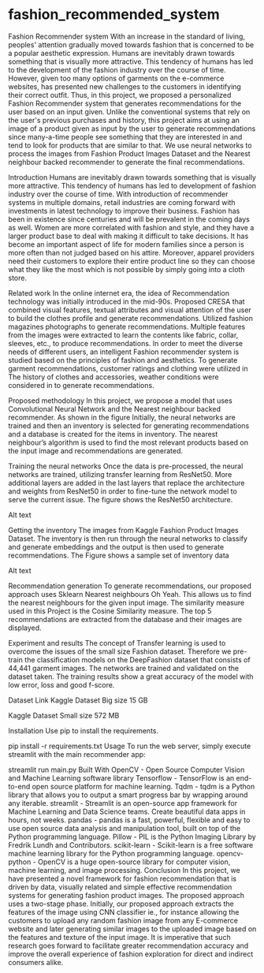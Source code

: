 # fashion_recommended_system

Fashion Recommender system
With an increase in the standard of living, peoples' attention gradually moved towards fashion that is concerned to be a popular aesthetic expression. Humans are inevitably drawn towards something that is visually more attractive. This tendency of humans has led to the development of the fashion industry over the course of time. However, given too many options of garments on the e-commerce websites, has presented new challenges to the customers in identifying their correct outfit. Thus, in this project, we proposed a personalized Fashion Recommender system that generates recommendations for the user based on an input given. Unlike the conventional systems that rely on the user's previous purchases and history, this project aims at using an image of a product given as input by the user to generate recommendations since many-a-time people see something that they are interested in and tend to look for products that are similar to that. We use neural networks to process the images from Fashion Product Images Dataset and the Nearest neighbour backed recommender to generate the final recommendations.

Introduction
Humans are inevitably drawn towards something that is visually more attractive. This tendency of humans has led to development of fashion industry over the course of time. With introduction of recommender systems in multiple domains, retail industries are coming forward with investments in latest technology to improve their business. Fashion has been in existence since centuries and will be prevalent in the coming days as well. Women are more correlated with fashion and style, and they have a larger product base to deal with making it difficult to take decisions. It has become an important aspect of life for modern families since a person is more often than not judged based on his attire. Moreover, apparel providers need their customers to explore their entire product line so they can choose what they like the most which is not possible by simply going into a cloth store.

Related work
In the online internet era, the idea of Recommendation technology was initially introduced in the mid-90s. Proposed CRESA that combined visual features, textual attributes and visual attention of the user to build the clothes profile and generate recommendations. Utilized fashion magazines photographs to generate recommendations. Multiple features from the images were extracted to learn the contents like fabric, collar, sleeves, etc., to produce recommendations. In order to meet the diverse needs of different users, an intelligent Fashion recommender system is studied based on the principles of fashion and aesthetics. To generate garment recommendations, customer ratings and clothing were utilized in The history of clothes and accessories, weather conditions were considered in to generate recommendations.

Proposed methodology
In this project, we propose a model that uses Convolutional Neural Network and the Nearest neighbour backed recommender. As shown in the figure Initially, the neural networks are trained and then an inventory is selected for generating recommendations and a database is created for the items in inventory. The nearest neighbour’s algorithm is used to find the most relevant products based on the input image and recommendations are generated.



Training the neural networks
Once the data is pre-processed, the neural networks are trained, utilizing transfer learning from ResNet50. More additional layers are added in the last layers that replace the architecture and weights from ResNet50 in order to fine-tune the network model to serve the current issue. The figure shows the ResNet50 architecture.

Alt text

Getting the inventory
The images from Kaggle Fashion Product Images Dataset. The inventory is then run through the neural networks to classify and generate embeddings and the output is then used to generate recommendations. The Figure shows a sample set of inventory data

Alt text

Recommendation generation
To generate recommendations, our proposed approach uses Sklearn Nearest neighbours Oh Yeah. This allows us to find the nearest neighbours for the given input image. The similarity measure used in this Project is the Cosine Similarity measure. The top 5 recommendations are extracted from the database and their images are displayed.

Experiment and results
The concept of Transfer learning is used to overcome the issues of the small size Fashion dataset. Therefore we pre-train the classification models on the DeepFashion dataset that consists of 44,441 garment images. The networks are trained and validated on the dataset taken. The training results show a great accuracy of the model with low error, loss and good f-score.

Dataset Link
Kaggle Dataset Big size 15 GB

Kaggle Dataset Small size 572 MB


Installation
Use pip to install the requirements.

pip install -r requirements.txt
Usage
To run the web server, simply execute streamlit with the main recommender app:

streamlit run main.py
Built With
OpenCV - Open Source Computer Vision and Machine Learning software library
Tensorflow - TensorFlow is an end-to-end open source platform for machine learning.
Tqdm - tqdm is a Python library that allows you to output a smart progress bar by wrapping around any iterable.
streamlit - Streamlit is an open-source app framework for Machine Learning and Data Science teams. Create beautiful data apps in hours, not weeks.
pandas - pandas is a fast, powerful, flexible and easy to use open source data analysis and manipulation tool, built on top of the Python programming language.
Pillow - PIL is the Python Imaging Library by Fredrik Lundh and Contributors.
scikit-learn - Scikit-learn is a free software machine learning library for the Python programming language.
opencv-python - OpenCV is a huge open-source library for computer vision, machine learning, and image processing.
Conclusion
In this project, we have presented a novel framework for fashion recommendation that is driven by data, visually related and simple effective recommendation systems for generating fashion product images. The proposed approach uses a two-stage phase. Initially, our proposed approach extracts the features of the image using CNN classifier ie., for instance allowing the customers to upload any random fashion image from any E-commerce website and later generating similar images to the uploaded image based on the features and texture of the input image. It is imperative that such research goes forward to facilitate greater recommendation accuracy and improve the overall experience of fashion exploration for direct and indirect consumers alike.
